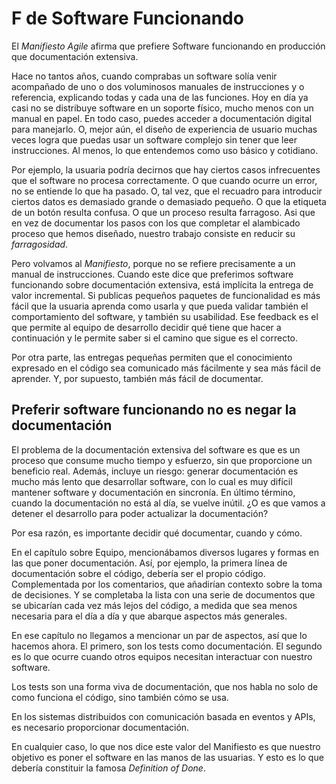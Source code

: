 # F de Software Funcionando

El _Manifiesto Agile_ afirma que prefiere Software funcionando en producción que documentación extensiva. 

Hace no tantos años, cuando comprabas un software solía venir acompañado de uno o dos voluminosos manuales de instrucciones y o referencia, explicando todas y cada una de las funciones. Hoy en día ya casi no se distribuye software en un soporte físico, mucho menos con un manual en papel. En todo caso, puedes acceder a documentación digital para manejarlo. O, mejor aún, el diseño de experiencia de usuario muchas veces logra que puedas usar un software complejo sin tener que leer instrucciones. Al menos, lo que entendemos como uso básico y cotidiano.

Por ejemplo, la usuaria podría decirnos que hay ciertos casos infrecuentes que el software no procesa correctamente. O que cuando ocurre un error, no se entiende lo que ha pasado. O, tal vez, que el recuadro para introducir ciertos datos es demasiado grande o demasiado pequeño. O que la etiqueta de un botón resulta confusa. O que un proceso resulta farragoso. Asi que en vez de documentar los pasos con los que completar el alambicado proceso que hemos diseñado, nuestro trabajo consiste en reducir su _farragosidad_.

Pero volvamos al _Manifiesto_, porque no se refiere precisamente a un manual de instrucciones. Cuando este dice que preferimos software funcionando sobre documentación extensiva, está implícita la entrega de valor incremental. Si publicas pequeños paquetes de funcionalidad es más fácil que la usuaria aprenda como usarla y que pueda validar también el comportamiento del software, y también su usabilidad. Ese feedback es el que permite al equipo de desarrollo decidir qué tiene que hacer a continuación y le permite saber si el camino que sigue es el correcto.

Por otra parte, las entregas pequeñas permiten que el conocimiento expresado en el código sea comunicado más fácilmente y sea más fácil de aprender. Y, por supuesto, también más fácil de documentar.

## Preferir software funcionando no es negar la documentación

El problema de la documentación extensiva del software es que es un proceso que consume mucho tiempo y esfuerzo, sin que proporcione un beneficio real. Además, incluye un riesgo: generar documentación es mucho más lento que desarrollar software, con lo cual es muy difícil mantener software y documentación en sincronía. En último término, cuando la documentación no está al día, se vuelve inútil. ¿O es que vamos a detener el desarrollo para poder actualizar la documentación?

Por esa razón, es importante decidir qué documentar, cuando y cómo.

En el capítulo sobre Equipo, mencionábamos diversos lugares y formas en las que poner documentación. Así, por ejemplo, la primera línea de documentación sobre el código, debería ser el propio código. Complementada por los comentarios, que añadirían contexto sobre la toma de decisiones. Y se completaba la lista con una serie de documentos que se ubicarían cada vez más lejos del código, a medida que sea menos necesaria para el día a día y que abarque aspectos más generales.

En ese capítulo no llegamos a mencionar un par de aspectos, así que lo hacemos ahora. El primero, son los tests como documentación. El segundo es lo que ocurre cuando otros equipos necesitan interactuar con nuestro software.

Los tests son una forma viva de documentación, que nos habla no solo de como funciona el código, sino también cómo se usa.

En los sistemas distribuidos con comunicación basada en eventos y APIs, es necesario proporcionar documentación.

En cualquier caso, lo que nos dice este valor del Manifiesto es que nuestro objetivo es poner el software en las manos de las usuarias. Y esto es lo que debería constituir la famosa _Definition of Done_. 


